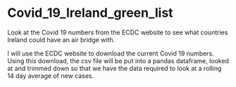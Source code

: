 # Covid_19_Ireland_green_list

Look at the Covid 19 numbers from the ECDC website to see what countries Ireland could have an air bridge with.

I will use the ECDC website to download the current Covid 19 numbers.
Using this download, the csv file will be put into a pandas dataframe, looked at and trimmed down so that we have the data required to look at a rolling 14 day average of new cases.
